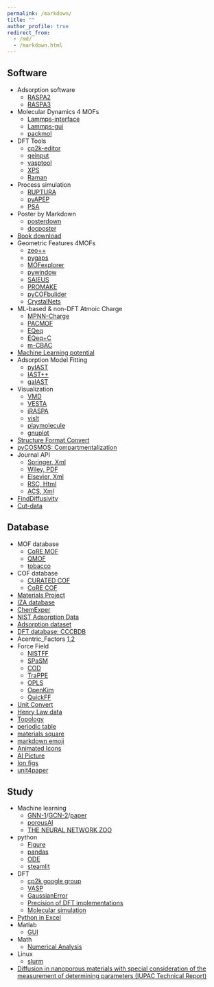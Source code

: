```yaml
---
permalink: /markdown/
title: ""
author_profile: true
redirect_from: 
  - /md/
  - /markdown.html
---
```


## Software                                             
* Adsorption software
  * [RASPA2](https://github.com/iRASPA/RASPA2)
  * [RASPA3](https://github.com/iRASPA/raspa3)                                                            
* Molecular Dynamics 4 MOFs                                                         
  * [Lammps-interface](https://github.com/peteboyd/lammps_interface/)
  * [Lammps-gui](https://download.lammps.org/testing/)                   
  * [packmol](https://m3g.github.io/packmol/)        
* DFT Tools
  * [cp2k-editor](https://github.com/avishart/CP2K_Editor/)
  * [qeinput](https://www.materialscloud.org/work/tools/qeinputgenerator)
  * [vasptool](https://theory.cm.utexas.edu/vtsttools/index.html)
  * [XPS](https://galore.readthedocs.io/en/latest/readme.html#documentation)
  * [Raman](https://github.com/raman-sc/VASP)                               
* Process simulation
  * [RUPTURA](https://github.com/iRASPA/RUPTURA)                       
  * [pyAPEP](https://sebygaa.github.io/pyAPEP/build/html/index.html)
  * [PSA](https://github.com/PEESEgroup/PSA)                  
* Poster by Markdown
  * [posterdown](https://github.com/brentthorne/posterdown?tab=readme-ov-file#getting-started)
  * [docposter](https://github.com/bbucior/docposter/tree/main?tab=readme-ov-file)
* [Book download](https://libgen.is/)                          
* Geometric Features 4MOFs                          
  * [zeo++](http://www.zeoplusplus.org/)                          
  * [pygaps](https://pygaps.readthedocs.io/en/master/)                  
  * [MOFexplorer](http://mausdin.github.io/MOFsite/mofPage.html)          
  * [pywindow](https://github.com/JelfsMaterialsGroup/pywindow)                                
  * [SAIEUS](http://www.nldft.com/download/)
  * [PROMAKE](https://github.com/Sangwon91/PORMAKE)
  * [pyCOFbulider](https://github.com/lipelopesoliveira/pyCOFBuilder)                         
  * [CrystalNets](https://progs.coudert.name/topology)                
* ML-based & non-DFT Atmoic Charge                                     
  * [MPNN-Charge](https://github.com/SimonEnsemble/mpn_charges)             
  * [PACMOF](https://github.com/snurr-group/pacmof)                                           
  * [EQeq](https://github.com/numat/EQeq)                
  * [EQeq+C](https://pubs.acs.org/doi/10.1021/acs.jctc.5b00037)            
  * [m-CBAC](https://pubs.acs.org/doi/10.1021/acs.jpcc.0c01524)          
* [Machine Learning potential](https://matbench-discovery.materialsproject.org/models)         
* Adsorption Model Fitting                
  * [pyIAST](https://github.com/CorySimon/pyIAST/)            
  * [IAST++](https://sangwon91.github.io/IASTpp/)      
  * [gaIAST](https://github.com/salrodgom/gaiast)              
* Visualization             
  * [VMD](https://www.ks.uiuc.edu/Research/vmd/)      
  * [VESTA](https://jp-minerals.org/vesta/en/)  
  * [iRASPA](https://iraspa.org/)                  
  * [vislt](https://wci.llnl.gov/simulation/computer-codes/visit/executables)       
  * [playmolecule](https://open.playmolecule.org/)                                         
  * [gnuplot](http://www.gnuplot.info/)                             
* [Structure Format Convert](https://www.cheminfo.org/Chemistry/Cheminformatics/FormatConverter/index.html)                                     
* [pyCOSMOS: Compartmentalization](https://github.com/shivamrkparashar/pyCOSMOS)              
* Journal API
  * [Springer, Xml](https://dev.springernature.com/)
  * [Wiley, PDF](https://onlinelibrary.wiley.com/library-info/resources/text-and-datamining)
  * [Elsevier, Xml](https://dev.elsevier.com/)
  * [RSC, Html](https://developer.rsc.org/create-an-api-key)
  * [ACS, Xml](https://www.acs.org/events/all-events/rapid-delivery-of-api-enables-accelerated-ind-application-challenges-and-solutions.html)     
* [FindDiffusivity](https://openpnm.org/examples/applications/effective_diffusivity_and_tortuosity.html)                                  
* [Cut-data](https://apps.automeris.io/wpd/)                                                  
## Database         
* MOF database
  * [CoRE MOF](https://zenodo.org/record/3677685#.X8uDkrniuUl)                          
  * [QMOF](https://github.com/arosen93/QMOF)                                         
  * [tobacco](https://github.com/tobacco-mofs/tobacco_3.0)     
* COF database                                           
  * [CURATED COF](https://github.com/danieleongari/CURATED-COFs)                 
  * [CoRE COF](https://github.com/core-cof/CoRE-COF-Database)       
* [Materials Project](https://contribs.materialsproject.org/)                          
* [IZA database](https://www.iza-structure.org/databases/)                           
* [ChemExper](http://www.chemexper.com/)                                                      
* [NIST Adsorption Data](https://adsorption.nist.gov/index.php#home)    
* [Adsorption dataset](https://datahub.hymarc.org/dataset)                                    
* [DFT database: CCCBDB](https://cccbdb.nist.gov/introx.asp)
* Acentric_Factors [1](https://www.kaylaiacovino.com/Petrology_Tools/Critical_Constants_and_Acentric_Factors.htm),[2](http://www.ap1700.com/ShowWord33.htm)        
* Force Field                         
  * [NISTFF](https://www.ctcms.nist.gov/potentials/)                        
  * [SPaSM](https://spasmmini.weebly.com/potentials.html)
  * [COD](http://www.crystallography.net/cod/search.html)
  * [TraPPE](http://trappe.oit.umn.edu/)                       
  * [OPLS](http://zarbi.chem.yale.edu/ligpargen/)                                             
  * [OpenKim](https://openkim.org/)                                      
  * [QuickFF](https://github.com/molmod/QuickFF)                                         
* [Unit Convert](https://www.colby.edu/chemistry/PChem/Hartree.html)
* [Henry Law data](https://www.henrys-law.org/henry/)                                          
* [Topology](http://rcsr.anu.edu.au/nets)                          
* [periodic table](https://pubchem.ncbi.nlm.nih.gov/periodic-table/)                
* [materials square](https://www.materialssquare.com/blog?category=simulation-tip&language=en)
* [markdown emoji](https://www.webfx.com/tools/emoji-cheat-sheet/)             
* [Animated Icons](https://www.flaticon.com/animated-icons)              
* [AI Picture](https://ideogram.ai/)                                                         
* [Ion figs](https://thenounproject.com/)
* [unit4paper](https://www.nist.gov/pml/special-publication-811/nist-guide-si-chapter-6-rules-and-style-conventions-printing-and-using)                                                                   
                                         
## Study           
* Machine learning
  * [GNN-1](https://distill.pub/2021/gnn-intro/)/[GCN-2](https://towardsdatascience.com/building-a-graph-convolutional-network-for-molecular-property-prediction-978b0ae10ec4)/[paper](https://pubs.rsc.org/en/content/articlelanding/2024/dd/d4dd00018h)                                                         
  * [porousAI](https://github.com/SimonEnsemble/porous-material-AI-gym?tab=readme-ov-file#construct-your-own-crystal-structures)                                    
  * [THE NEURAL NETWORK ZOO](https://www.asimovinstitute.org/neural-network-zoo/?fbclid=IwAR0YAuNBb5gJNJyemPmaDeO1esIufbgZ9gynGzFO8csWdhFdN4w-KhFtt4k)
* python             
  * [Figure](https://www.machinelearningplus.com/plots/top-50-matplotlib-visualizations-the-master-plots-python/)  
  * [pandas](https://github.com/matplotlib/cheatsheets)
  * [ODE](https://ulissigroup.cheme.cmu.edu/F22-06-325/intro.html)                                             
  * [steamlit](https://github.com/daniellewisDL/streamlit-cheat-sheet)             
* DFT                         
  * [cp2k google group](https://groups.google.com/g/cp2k)
  * [VASP](https://www.vasp.at/wiki/index.php/Category:VASP6)                                 
  * [GaussianError](https://docs.alliancecan.ca/wiki/Gaussian_error_messages)
  * [Precision of DFT implementations](https://acwf-verification.materialscloud.org/)
  * [Molecular simulation](https://en.wikibooks.org/wiki/Molecular_Simulation)                 
* [Python in Excel](https://techcommunity.microsoft.com/t5/excel-blog/announcing-python-in-excel-combining-the-power-of-python-and-the/ba-p/3893439)
* Matlab           
  * [GUI](https://matlabacademy.mathworks.com/kr/details/app-building-onramp/orab)
* Math                        
  * [Numerical Analysis](https://ocw.mit.edu/courses/2-993j-introduction-to-numerical-analysis-for-engineering-13-002j-spring-2005/pages/calendar/)      
* Linux                                    
  * [slurm](extension://bfdogplmndidlpjfhoijckpakkdjkkil/pdf/viewer.html?file=http%3A%2F%2Fhmli.ustc.edu.cn%2Fdoc%2Fuserguide%2Fslurm-userguide.pdf)                           
* [Diffusion in nanoporous materials with special consideration of the measurement of determining parameters (IUPAC Technical Report)](https://www.degruyter.com/document/doi/10.1515/pac-2023-1126/html)                                    


                                                              
